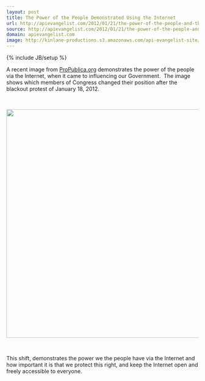```yaml
---
layout: post
title: The Power of the People Demonstrated Using the Internet
url: http://apievangelist.com/2012/01/21/the-power-of-the-people-and-the-internet-demonstrated/
source: http://apievangelist.com/2012/01/21/the-power-of-the-people-and-the-internet-demonstrated/
domain: apievangelist.com
image: http://kinlane-productions.s3.amazonaws.com/api-evangelist-site/blog/sopa-opera-count.png
---
```

{% include JB/setup %}<p><p>A recent image from <a href="http://projects.propublica.org/sopa/">ProPublica.org</a> demonstrates the power of the people via the Internet, when it came to influencing our Government. &nbsp;The image shows which members of Congress changed their position after the blackout protest of January 18, 2012. &nbsp;</p>
<p>&nbsp;</p>
<p><a href="http://projects.propublica.org/sopa/"><img style="display: block; margin-left: auto; margin-right: auto;" src="http://kinlane-productions.s3.amazonaws.com/government/sopa-opera-count.png" alt="" width="600" /></a></p>
<p>&nbsp;</p>
<p>This shift, demonstrates the power we the people have via the Internet and how important it is that we protect this right, and keep the Internet open and freely accessible to everyone. &nbsp;</p></p>
